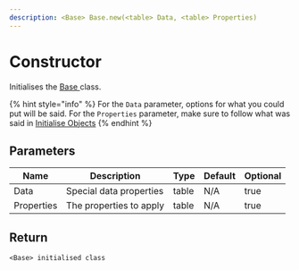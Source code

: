 ```yaml
---
description: <Base> Base.new(<table> Data, <table> Properties)
---
```


# Constructor

Initialises the [Base ](./)class.

{% hint style="info" %}
For the `Data` parameter, options for what you could put will be said. For the `Properties` parameter, make sure to follow what was said in [Initialise Objects](../../utilities/combine-tables.md)
{% endhint %}

## Parameters

<table><thead><tr><th>Name</th><th>Description</th><th>Type</th><th>Default</th><th data-type="checkbox">Optional</th></tr></thead><tbody><tr><td>Data</td><td>Special data properties</td><td>table</td><td>N/A</td><td>true</td></tr><tr><td>Properties</td><td>The properties to apply</td><td>table</td><td>N/A</td><td>true</td></tr></tbody></table>

## Return

`<Base> initialised class`
